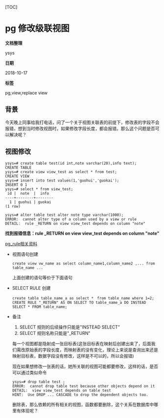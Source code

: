 [TOC]

# pg 修改级联视图

**文档整理**

ysys

**日期**

2018-10-17

**标签**

pg,view,replace view



## 背景

​	今天晚上同事给我打电话，问了一个关于视图关联表的前提下，修改表的字段不会报错，想到当时修改视图时，如果修改字段长度，都会报错。那么这个问题是否可以解决呢？



## 视图修改



```
ysys=# create table test(id int,note varchar(20),info text);
CREATE TABLE
ysys=# create view view_test as select * from test;
CREATE VIEW
ysys=# insert into test values(1,'guohui','guokai');
INSERT 0 1
ysys=# select * from view_test;
 id |  note  |  info  
----+--------+--------
  1 | guohui | guokai
(1 row)

ysys=# alter table test alter note type varchar(1000);
ERROR:  cannot alter type of a column used by a view or rule
DETAIL:  rule _RETURN on view view_test depends on column "note"
```

**找到报错信息：rule _RETURN on view view_test depends on column "note"**

[pg_rule相关资料](../20180627/pg_rule.md)

- 视图语句创建

  ```
  create view vw_name as select column_name1,column_name2 ,... from table_name ...
  ```

  上面创建的语句等价于下面语句

- SELECT RULE 创建

  ```
  create table table_name_a as select *　from table_name where 1=2;
  CREATE RULE "_RETURN" AS ON SELECT TO table_name_a DO INSTEAD SELECT * FROM table_name;
  ```

- 备注

  1. SELECT 规则的后续操作只能是"INSTEAD SELECT"
  2. SELECT 规则名称只能是"_RETURN"

  每一个视图都是隐射成一张目标表(这张目标表在映射后创建出来了，后面我们需改原始表的字段长度，而映射表的没有变化，理论上来说是查询出来还是映射目标表，数据字段没有修改，这样是不可以的，所以会报错)

  现在如果想修改一张表的话，她所关联的视图可能都要修改，这样的话，是否可以通过类似命令

  ```
  ysys=# drop table test ;
  ERROR:  cannot drop table test because other objects depend on it
  DETAIL:  view view_test depends on table test
  HINT:  Use DROP ... CASCADE to drop the dependent objects too.
  ```

  删除表，那么依赖的所有相关的视图，函数都要删除，这个关系在数据库中哪里有体现呢？

